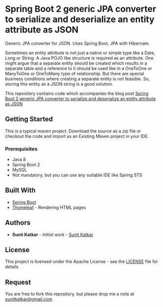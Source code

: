 # Spring Boot 2 generic JPA converter to serialize and deserialize an entity attribute as JSON
Generic JPA converter for JSON. Uses Spring Boot, JPA with Hibernate.

Sometimes an entity attribute is not just a native or simple type like a Date, Long or String. 
A Java POJO like structure is required as an attribute. One might argue that a separate entity 
should be created which results in a separate table and a reference to it should be used like in 
a OneToOne or ManyToOne or OneToMany type of relationship. But there are special business conditions 
where creating a separate entity is not feasible. So, storing this entity as a JSON string is a good solution.

This repository contains code which accompanies the blog post [Spring Boot 2 generic JPA converter to serialize and deserialize an entity attribute as JSON](https://sunitkatkar.blogspot.com/2018/05/spring-boot-2-generic-jpa-converter-to.html)

## Getting Started

This is a typical maven project. Download the source as a zip file or checkout the code and import as an Existing Maven project in your IDE.

### Prerequisites

* Java 8
* Spring Boot 2
* MySQL
* Not mandatory, but you can use any suitable IDE like Spring STS

 

## Built With

* [Spring Boot](https://projects.spring.io/spring-boot/) 
* [Thymeleaf](https://www.thymeleaf.org/) - Rendering HTML pages


## Authors

* **Sunit Katkar** - *Initial work* - [Sunit Katkar](https://sunitkatkar.blogspot.com/)

## License

This project is licensed under the Apache License - see the [LICENSE](LICENSE) file for details

## Request
You are free to fork this repository, but please drop me a note at sunitkatkar@gmail.com
